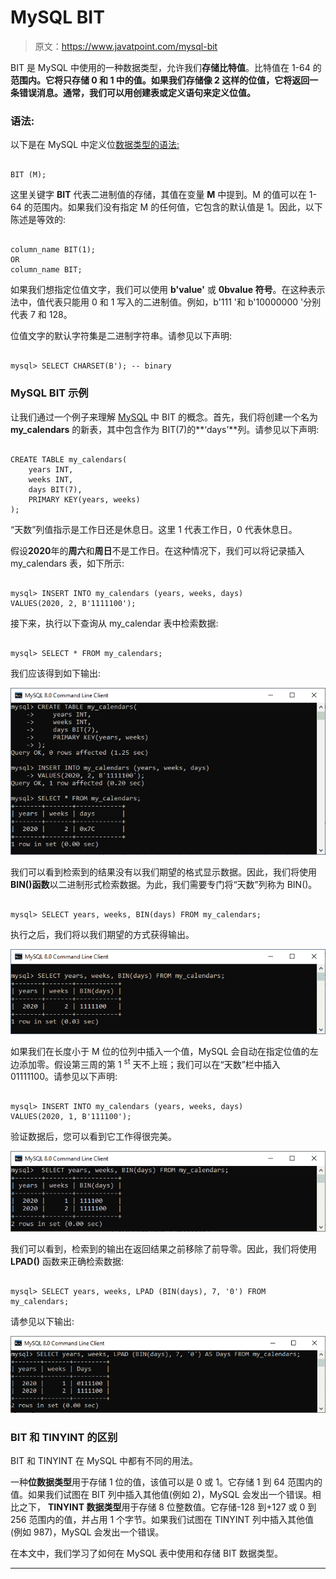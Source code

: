 # MySQL BIT

> 原文：<https://www.javatpoint.com/mysql-bit>

BIT 是 MySQL 中使用的一种数据类型，允许我们**存储比特值**。比特值在 1-64 的**范围内。它将只存储 0 和 1 中的值。如果我们存储像 2 这样的位值，它将返回一条错误消息。通常，我们可以用创建表或定义语句来定义位值。**

### 语法:

以下是在 MySQL 中定义位[数据类型的语法:](https://www.javatpoint.com/mysql-data-types)

```

BIT (M);

```

这里关键字 **BIT** 代表二进制值的存储，其值在变量 **M** 中提到。M 的值可以在 1-64 的范围内。如果我们没有指定 M 的任何值，它包含的默认值是 1。因此，以下陈述是等效的:

```

column_name BIT(1);
OR 
column_name BIT;

```

如果我们想指定位值文字，我们可以使用 **b'value'** 或 **0bvalue 符号**。在这种表示法中，值代表只能用 0 和 1 写入的二进制值。例如，b'111 '和 b'10000000 '分别代表 7 和 128。

位值文字的默认字符集是二进制字符串。请参见以下声明:

```

mysql> SELECT CHARSET(B'); -- binary

```

### MySQL BIT 示例

让我们通过一个例子来理解 [MySQL](https://www.javatpoint.com/mysql-tutorial) 中 BIT 的概念。首先，我们将创建一个名为 **my_calendars** 的新表，其中包含作为 BIT(7)的**‘days’**列。请参见以下声明:

```

CREATE TABLE my_calendars(
    years INT,
    weeks INT,
    days BIT(7),
    PRIMARY KEY(years, weeks)
);

```

“天数”列值指示是工作日还是休息日。这里 1 代表工作日，0 代表休息日。

假设**2020**年的**周六**和**周日**不是工作日。在这种情况下，我们可以将记录插入 my_calendars 表，如下所示:

```

mysql> INSERT INTO my_calendars (years, weeks, days) 
VALUES(2020, 2, B'1111100');

```

接下来，执行以下查询从 my_calendar 表中检索数据:

```

mysql> SELECT * FROM my_calendars;

```

我们应该得到如下输出:

![MySQL BIT](img/f19e69872bc58fc7ac3e2edb9a7f8e7a.png)

我们可以看到检索到的结果没有以我们期望的格式显示数据。因此，我们将使用 **BIN()函数**以二进制形式检索数据。为此，我们需要专门将“天数”列称为 BIN()。

```

mysql> SELECT years, weeks, BIN(days) FROM my_calendars;

```

执行之后，我们将以我们期望的方式获得输出。

![MySQL BIT](img/958116f59534e1f7e58bb8dba626c288.png)

如果我们在长度小于 M 位的位列中插入一个值，MySQL 会自动在指定位值的左边添加零。假设第三周的第 1 <sup>st</sup> 天不上班；我们可以在“天数”栏中插入 01111100。请参见以下声明:

```

mysql> INSERT INTO my_calendars (years, weeks, days) 
VALUES(2020, 1, B'111100');

```

验证数据后，您可以看到它工作得很完美。

![MySQL BIT](img/aa84f38cbca98dc7bcea9d5124ecd08a.png)

我们可以看到，检索到的输出在返回结果之前移除了前导零。因此，我们将使用 **LPAD()** 函数来正确检索数据:

```

mysql> SELECT years, weeks, LPAD (BIN(days), 7, '0') FROM my_calendars;

```

请参见以下输出:

![MySQL BIT](img/ed6fca9602c040c8c60d2dcb60ad82c6.png)

### BIT 和 TINYINT 的区别

BIT 和 TINYINT 在 MySQL 中都有不同的用法。

一种**位数据类型**用于存储 1 位的值，该值可以是 0 或 1。它存储 1 到 64 范围内的值。如果我们试图在 BIT 列中插入其他值(例如 2)，MySQL 会发出一个错误。相比之下， **TINYINT 数据类型**用于存储 8 位整数值。它存储-128 到+127 或 0 到 256 范围内的值，并占用 1 个字节。如果我们试图在 TINYINT 列中插入其他值(例如 987)，MySQL 会发出一个错误。

在本文中，我们学习了如何在 MySQL 表中使用和存储 BIT 数据类型。

* * *